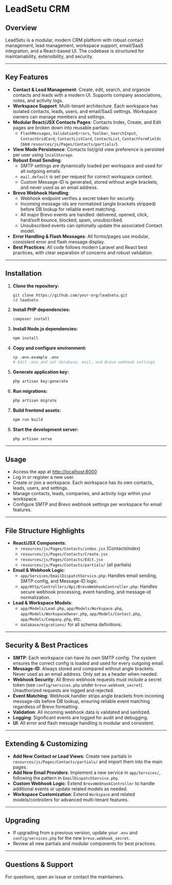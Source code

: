 # LeadSetu CRM

## Overview
LeadSetu is a modular, modern CRM platform with robust contact management, lead management, workspace support, email/SaaS integration, and a React-based UI. The codebase is structured for maintainability, extensibility, and security.

---

## Key Features

- **Contact & Lead Management**: Create, edit, search, and organize contacts and leads with a modern UI. Supports company associations, notes, and activity logs.
- **Workspace Support**: Multi-tenant architecture. Each workspace has isolated contacts, leads, users, and email/SaaS settings. Workspace owners can manage members and settings.
- **Modular React/JSX Contacts Pages**: Contacts Index, Create, and Edit pages are broken down into reusable partials:
  - `FlashMessages`, `ValidationErrors`, `Toolbar`, `SearchInput`, `ContactGridCard`, `ContactListCard`, `ContactList`, `ContactFormFields` (see `resources/js/Pages/Contacts/partials/`).
- **View Mode Persistence**: Contacts list/grid view preference is persisted per user using `localStorage`.
- **Robust Email Sending**:
  - SMTP settings are dynamically loaded per workspace and used for all outgoing emails.
  - `mail.default` is set per request for correct workspace context.
  - Custom Message-ID is generated, stored without angle brackets, and never used as an email address.
- **Brevo Webhook Handling**:
  - Webhook endpoint verifies a secret token for security.
  - Incoming message-ids are normalized (angle brackets stripped) before DB lookup for reliable event matching.
  - All major Brevo events are handled: delivered, opened, click, hard/soft bounce, blocked, spam, unsubscribed.
  - Unsubscribed events can optionally update the associated Contact model.
- **Error Handling & Flash Messages**: All forms/pages use modular, consistent error and flash message display.
- **Best Practices**: All code follows modern Laravel and React best practices, with clear separation of concerns and robust validation.

---

## Installation

1. **Clone the repository:**
   ```sh
   git clone https://github.com/your-org/leadsetu.git
   cd leadsetu
   ```
2. **Install PHP dependencies:**
   ```sh
   composer install
   ```
3. **Install Node.js dependencies:**
   ```sh
   npm install
   ```
4. **Copy and configure environment:**
   ```sh
   cp .env.example .env
   # Edit .env and set database, mail, and Brevo webhook settings
   ```
5. **Generate application key:**
   ```sh
   php artisan key:generate
   ```
6. **Run migrations:**
   ```sh
   php artisan migrate
   ```
7. **Build frontend assets:**
   ```sh
   npm run build
   ```
8. **Start the development server:**
   ```sh
   php artisan serve
   ```

---

## Usage

- Access the app at [http://localhost:8000](http://localhost:8000)
- Log in or register a new user.
- Create or join a workspace. Each workspace has its own contacts, leads, users, and settings.
- Manage contacts, leads, companies, and activity logs within your workspace.
- Configure SMTP and Brevo webhook settings per workspace for email features.

---

## File Structure Highlights

- **React/JSX Components**:
  - `resources/js/Pages/Contacts/index.jsx` (ContactsIndex)
  - `resources/js/Pages/Contacts/Create.jsx`
  - `resources/js/Pages/Contacts/Edit.jsx`
  - `resources/js/Pages/Contacts/partials/` (all partials)
- **Email & Webhook Logic**:
  - `app/Services/EmailDispatchService.php`: Handles email sending, SMTP config, and Message-ID logic.
  - `app/Http/Controllers/Api/BrevoWebhookController.php`: Handles secure webhook processing, event handling, and message-id normalization.
- **Lead & Workspace Models**:
  - `app/Models/Lead.php`, `app/Models/Workspace.php`, `app/Models/WorkspaceOwner.php`, `app/Models/Contact.php`, `app/Models/Company.php`, etc.
  - `database/migrations/` for all schema definitions.

---

## Security & Best Practices

- **SMTP**: Each workspace can have its own SMTP config. The system ensures the correct config is loaded and used for every outgoing email.
- **Message-ID**: Always stored and compared without angle brackets. Never used as an email address. Only set as a header when needed.
- **Webhook Security**: All Brevo webhook requests must include a secret token (see `config/services.php` under `brevo.webhook_secret`). Unauthorized requests are logged and rejected.
- **Event Matching**: Webhook handler strips angle brackets from incoming message-ids before DB lookup, ensuring reliable event matching regardless of Brevo formatting.
- **Validation**: All incoming webhook data is validated and sanitized.
- **Logging**: Significant events are logged for audit and debugging.
- **UI**: All error and flash message handling is modular and consistent.

---

## Extending & Customizing

- **Add New Contact or Lead Views**: Create new partials in `resources/js/Pages/Contacts/partials/` and import them into the main pages.
- **Add New Email Providers**: Implement a new service in `app/Services/`, following the pattern in `EmailDispatchService.php`.
- **Custom Webhook Logic**: Extend `BrevoWebhookController` to handle additional events or update related models as needed.
- **Workspace Customization**: Extend `Workspace` and related models/controllers for advanced multi-tenant features.

---

## Upgrading

- If upgrading from a previous version, update your `.env` and `config/services.php` for the new `brevo.webhook_secret`.
- Review all new partials and modular components for best practices.

---

## Questions & Support

For questions, open an issue or contact the maintainers.
